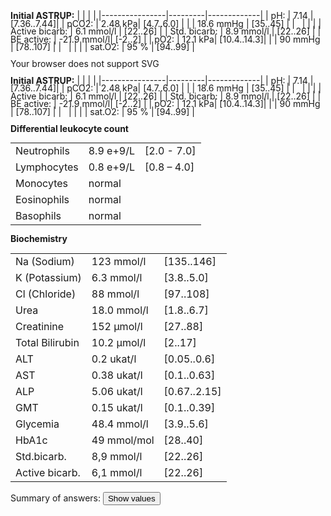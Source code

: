 <div class="w3-row">
<div class="w3-twothird">

<bdl-tabs idlist="astrup2,astrup,biochemie" 
  titlelist="ASTRUP pH pCO2,ASTRUP pH HCO3-,Biochemie"></bdl-tabs>

<div class="w3-row">
  <div id="astrup" style="line-height:0.9">
    <div class="w3-half w3-sand w3-large w3-padding">

**Initial ASTRUP:**
|                |         |             |
|----------------|---------|-------------|
| pH:            |  7.14   | [7.36..7.44]|
| pCO2:          | 2.48 kPa| [4.7..6.0]  |
|                | 18.6 mmHg | [35..45]   |
| &nbsp;         |         |             |
| Active bicarb: | 6.1 mmol/l | [22..26]  |
| Std. bicarb:   | 8.9 mmol/l | [22..26]  |
| BE active:     | -21.9 mmol/l| [-2..2]  |
| pO2:           | 12.1 kPa| [10.4..14.3]|
|                | 90 mmHg | [78..107]   |
| &nbsp;         |         |             |
| sat.O2:        | 95 %    | [94..99]    |

  </div>
<div class="w3-half">

<object id="mySvg" type="image/svg+xml" data="screen/Acid-base_nomogramK1.svg" style="width:100%">
  Your browser does not support SVG
</object>

</div>
</div>
<div id="astrup2" style="line-height:0.9">
    <div class="w3-half w3-sand w3-large w3-padding">

**Initial ASTRUP:**
|                |         |             |
|----------------|---------|-------------|
| pH:            |  7.14   | [7.36..7.44]|
| pCO2:          | 2.48 kPa| [4.7..6.0]  |
|                | 18.6 mmHg | [35..45]   |
| &nbsp;         |         |             |
| Active bicarb: | 6.1 mmol/l | [22..26]  |
| Std. bicarb:   | 8.9 mmol/l | [22..26]  |
| BE active:     | -21.9 mmol/l| [-2..2]  |
| pO2:           | 12.1 kPa| [10.4..14.3]|
|                | 90 mmHg | [78..107]   |
| &nbsp;         |         |             |
| sat.O2:        | 95 %    | [94..99]    |
  </div>
<div class="w3-half">

<bdl-sachart fromid="idfmi" refindex="9,3" convertors="1,1,0;1,133.322" width="500" height="500" p-h="7.14" p-c-o2="18.75"></bdl-sachart> 

</div>
</div>

<div id="biochemie" style="line-height:0.9">
    <div class="w3-half w3-sand w3-large w3-padding">

**Differential leukocyte count**

|              |               |           |
|--------------|---------------|-----------|
| Neutrophils  | 8.9 e+9/L     | [2.0 - 7.0] |
| Lymphocytes  | 0.8 e+9/L     | [0.8 – 4.0] |
| Monocytes    | normal        |           |
| Eosinophils  | normal        |           |
| Basophils    | normal        |           |

**Biochemistry**

|                |               |             |
|----------------|---------------|-------------|
| Na (Sodium)    | 123 mmol/l    | [135..146]  |
| K (Potassium)  | 6.3 mmol/l    | [3.8..5.0]  |
| Cl (Chloride)  | 88 mmol/l     | [97..108]   |
| Urea           | 18.0 mmol/l   | [1.8..6.7]  |
| Creatinine     | 152 µmol/l    | [27..88]    |
| Total Bilirubin| 10.2 µmol/l   | [2..17]     |
| ALT            | 0.2 ukat/l    | [0.05..0.6] |
| AST            | 0.38 ukat/l   | [0.1..0.63] |
| ALP            | 5.06 ukat/l   | [0.67..2.15]|
| GMT            | 0.15 ukat/l   | [0.1..0.39] |
| Glycemia       | 48.4 mmol/l   | [3.9..5.6]  |
| HbA1c          | 49 mmol/mol   | [28..40]    |
| Std.bicarb. | 8,9 mmol/l | [22..26] |
| Active bicarb. | 6,1 mmol/l | [22..26] |

</div>
<div class="w3-half">

<bdl-calculator></bdl-calculator>
</div>    

</div>

</div>
</div>
<div class="w3-third">
<bdl-quizx id="q7" type="choice2" 
           question="What type of ABR disorder is this - as in pH pCO2 diagram?" 
           answers="A. chronic base deficit|B. acute base deficit|C. chronic hypercapnia|D. acute hypercapnia" 
           correctoptions="true|false|false|false" 
           explanations="ano|ne|ne|ne" 
           buttontitle="zkontrolovat odpověď"></bdl-quizx>
<bdl-quizx id="q70" type="choice2" 
           question="What type of ABR disorder is this - as in pH HCO3- diagram?" 
           answers="metabolic acidosis|acute respiratory acidosis|chronic respiratory acidosis|metabolic alkalosis" 
           correctoptions="true|false|false" 
           explanations="yes|no|no" 
           buttontitle="check answer"></bdl-quizx>
<bdl-quizx id="q7a" type="choice2" 
           question="What could this be a complication of type 1 DM?" 
           answers="diabetic ketoacidosis| hypochloremic alkalosis in diabetes and vomiting|hyperglycemic hyperosmolar coma" 
           correctoptions="true|false|false" 
           explanations="yes|no|no" 
           buttontitle="check answer"></bdl-quizx>           
<bdl-quizx id="q8" type="choice2" 
           question="What is the anion gap?" 
           answers="AG = Na<sup>+</sup> – (Cl<sup>-</sup> + HCO3<sup>-</sup>) in the USA and at our institute<br/>AG = (Na<sup>+</sup>+K<sup>+</sup>) – (Cl<sup>-</sup> + HCO3<sup>-</sup>) in Europe|AG = (Na<sup>+</sup>) + (2x Cl<sup>-</sup>) + (HCO3<sup>-</sup>) in the USA and at our institute<br/>|AG = (Na<sup>+</sup>) + (2x Cl<sup>-</sup>) + (HCO3<sup>-</sup>) + (K<sup>+</sup>) in Europe" 
           correctoptions="true|false" 
           explanations="yes|no" 
           buttontitle="check answer"></bdl-quizx>
<bdl-quizx id="q8a" type="choice2" 
           question="The anion gap typically ranges from 10-12 mmol/l, marginally then 16 mmol/l. An increased anion gap may indicate the presence of certain diseases or conditions, such as metabolic acidosis. Calculate the anion gap from memory or on a calculator according to the values and select:" 
           answers="AG = 28.9| AG = 314.2 | AG = 10" 
           correctoptions="true|false" 
           explanations="yes|no" 
           buttontitle="check answer"></bdl-quizx>           
<bdl-quizx id="q9" type="choice2" 
           question="How would ABR parameters and clinical picture change during vomiting?" 
           answers="Vomiting leads to the complication of existing metabolic acidosis by metabolic alkalosis (loss of H<sup>+</sup>, Cl<sup>-</sup>, bicarbonate), suppression of respiratory compensatory mechanisms, deepening dehydration, increasing losses of K<sup>+</sup> and worsening of the condition (combined ABR disorder, K<sup>+</sup> depletion).|vomiting results in the loss of K<sup>+</sup>, leading to the development of hypokalemia and if the situation is not addressed, the exchange of H<sup>+</sup> for K<sup>+</sup> on the cell membrane (K<sup>+</sup> goes out, H<sup>+</sup> inside, leading to alkalization of the internal environment." 
           correctoptions="true|false" 
           explanations="yes|no" 
           buttontitle="check answer"></bdl-quizx>
<bdl-quizx id="q10" type="choice2" 
           question="What findings do you expect in urine?" 
           answers="I would expect ketonuria, glycosuria, polyuria, higher amounts of Na<sup>+</sup>, K<sup>+</sup> and phosphates, acidic pH|urine pH will be alkaline, there will be ketonuria, low concentration of K<sup>+</sup>, Na<sup>+</sup> and phosphates, there will be severe proteinuria" 
           correctoptions="true|false" 
           explanations="yes|no" 
           buttontitle="check answer"></bdl-quizx>
<bdl-quizx id="q11" type="choice2" 
           question="What osmolality of serum do you expect? How can it be calculated?" 
           answers="Osmolarity = (2xNa) + glycemia + urea - osmolarity will be increased|Osmolarity will be decreased due to loss of sodium and potassium, formula (Na<sup>+</sup>) + (Cl<sup>-</sup>) + (K<sup>+</sup>) + urea" 
           correctoptions="true|false" 
           explanations="yes|no" 
           buttontitle="check answer"></bdl-quizx>
<bdl-quizx id="q12" type="choice2" 
           question="How would you interpret renal parameters?" 
           answers="Elevation of urea and creatinine vs. due to dehydration and practically prerenal failure with the development of renal ischemia. Another reason could also be chronic renal insufficiency developed over the course of the disease due to the patient's non-cooperation in treatment. Currently worsened by concurrently running complication and dehydration." 
           correctoptions="true" 
           explanations="yes" 
           buttontitle="check answer"></bdl-quizx>
<bdl-quizx id="q13" type="choice2" 
           question="What is the development of potassium levels in ketoacidosis? Over time, at the start of treatment and its continuation in the further course without potassium substitution?" 
           answers="Hyperkalemia persists throughout, it adjusts only when glucose drops < 10mmol/L. If treatment is not initiated, the patient with hyperglycemia and hyperkalemia dies from malignant arrhythmia, if potassium is substituted during treatment, hyperkalemia worsens and the patient is at risk of malignant arrhythmia.|metabolic acidosis initially causes hyperkalemia, which is corrected by treatment to the right value, if K<sup>+</sup> is not compensated by infusions, the patient is at risk of severe hypokalemia due to potassium losses through urine and depletion of IC reserves." 
           correctoptions="false|true" 
           explanations="no|yes" 
           buttontitle="check answer"></bdl-quizx>
<bdl-quizx id="q14" type="choice2" 
           question="What is the cause of diabetic ketoacidosis?" 
           answers="absolute lack of insulin and excess of glucagon|relative lack of insulin" 
           correctoptions="true|false" 
           explanations="yes|no" 
           buttontitle="check answer"></bdl-quizx>
<bdl-quizx id="q15" type="choice2" 
           question="What is the pathogenesis of the development of diabetic ketoacidosis?"></bdl-quizx>
<bdl-quizx id="q16" type="choice2" 
           question="Which other conditions lead to increased production of ketone bodies?" 
           answers="alcoholism and starvation|hypothyroidism, Cushing's syndrome" 
           correctoptions="true|false" 
           explanations="yes|no" 
           buttontitle="check answer"></bdl-quizx>

<bdl-quiz-summary id="qs1">
  Summary of answers:
  <button class="w3-right w3-button w3-theme" onclick="document.getElementById('mySvg').contentDocument.getElementById('patientpoint').style.display='';">Show values</button>
</bdl-quiz-summary>
          
<bdl-quiz-control ids="q7,q70,q7a,q8,q8a,q9,q10,q11,q12,q13,q14,q15,q16,qs1"></bdl-quiz-control>             

</div>
</div>